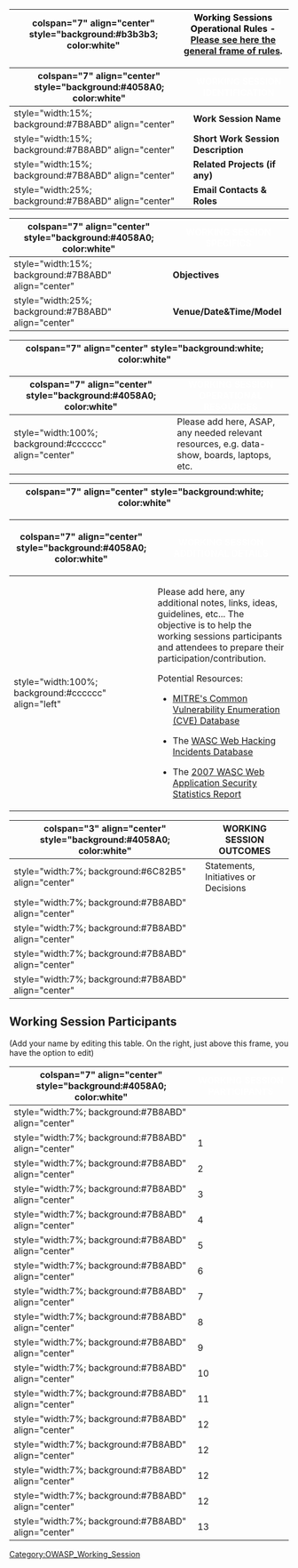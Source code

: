 | colspan="7" align="center" style="background:\#b3b3b3; color:white" | <font color="black">**Working Sessions Operational Rules** - [**Please see here the general frame of rules**](:Working_Sessions_Methodology "wikilink"). |
| ------------------------------------------------------------------- | -------------------------------------------------------------------------------------------------------------------------------------------------------- |

| colspan="7" align="center" style="background:\#4058A0; color:white" | <font color="white">**WORKING SESSION IDENTIFICATION** |
| ------------------------------------------------------------------- | ------------------------------------------------------ |
| style="width:15%; background:\#7B8ABD" align="center"               | **Work Session Name**                                  |
| style="width:15%; background:\#7B8ABD" align="center"               | **Short Work Session Description**                     |
| style="width:15%; background:\#7B8ABD" align="center"               | **Related Projects (if any)**                          |
| style="width:25%; background:\#7B8ABD" align="center"               | **Email Contacts & Roles**                             |

| colspan="7" align="center" style="background:\#4058A0; color:white" | <font color="white">**WORKING SESSION SPECIFICS** |
| ------------------------------------------------------------------- | ------------------------------------------------- |
| style="width:15%; background:\#7B8ABD" align="center"               | **Objectives**                                    |
| style="width:25%; background:\#7B8ABD" align="center"               | **Venue/Date\&Time/Model**                        |

| colspan="7" align="center" style="background:white; color:white" | <font color="black"> |
| ---------------------------------------------------------------- | -------------------- |

| colspan="7" align="center" style="background:\#4058A0; color:white" | <font color="white">**WORKING SESSION OPERATIONAL RESOURCES**                               |
| ------------------------------------------------------------------- | ------------------------------------------------------------------------------------------- |
| style="width:100%; background:\#cccccc" align="center"              | Please add here, ASAP, any needed relevant resources, e.g. data-show, boards, laptops, etc. |

| colspan="7" align="center" style="background:white; color:white" | <font color="black"> |
| ---------------------------------------------------------------- | -------------------- |

<table>
<thead>
<tr class="header">
<th><p>colspan="7" align="center" style="background:#4058A0; color:white"</p></th>
<th><p><font color="white"><strong>WORKING SESSION ADDITIONAL DETAILS</strong></p></th>
</tr>
</thead>
<tbody>
<tr class="odd">
<td><p>style="width:100%; background:#cccccc" align="left"</p></td>
<td><p>Please add here, any additional notes, links, ideas, guidelines, etc... The objective is to help the working sessions participants and attendees to prepare their participation/contribution.</p>
<p>Potential Resources:</p>
<ul>
<li><a href="http://cve.mitre.org/cve/">MITRE's Common Vulnerability Enumeration (CVE) Database</a></li>
</ul>
<ul>
<li>The <a href="http://www.webappsec.org/projects/whid/whid.shtml">WASC Web Hacking Incidents Database</a></li>
</ul>
<ul>
<li>The <a href="http://www.webappsec.org/projects/statistics/">2007 WASC Web Application Security Statistics Report</a></li>
</ul></td>
</tr>
</tbody>
</table>

| colspan="3" align="center" style="background:\#4058A0; color:white" | **WORKING SESSION OUTCOMES**         |
| ------------------------------------------------------------------- | ------------------------------------ |
| style="width:7%; background:\#6C82B5" align="center"                | Statements, Initiatives or Decisions |
| style="width:7%; background:\#7B8ABD" align="center"                |                                      |
| style="width:7%; background:\#7B8ABD" align="center"                |                                      |
| style="width:7%; background:\#7B8ABD" align="center"                |                                      |
| style="width:7%; background:\#7B8ABD" align="center"                |                                      |

## Working Session Participants

(Add your name by editing this table. On the right, just above this
frame, you have the option to edit)

| colspan="7" align="center" style="background:\#4058A0; color:white" | <font color="white">**WORKING SESSION PARTICIPANTS** |
| ------------------------------------------------------------------- | ---------------------------------------------------- |
| style="width:7%; background:\#7B8ABD" align="center"                |                                                      |
| style="width:7%; background:\#7B8ABD" align="center"                | 1                                                    |
| style="width:7%; background:\#7B8ABD" align="center"                | 2                                                    |
| style="width:7%; background:\#7B8ABD" align="center"                | 3                                                    |
| style="width:7%; background:\#7B8ABD" align="center"                | 4                                                    |
| style="width:7%; background:\#7B8ABD" align="center"                | 5                                                    |
| style="width:7%; background:\#7B8ABD" align="center"                | 6                                                    |
| style="width:7%; background:\#7B8ABD" align="center"                | 7                                                    |
| style="width:7%; background:\#7B8ABD" align="center"                | 8                                                    |
| style="width:7%; background:\#7B8ABD" align="center"                | 9                                                    |
| style="width:7%; background:\#7B8ABD" align="center"                | 10                                                   |
| style="width:7%; background:\#7B8ABD" align="center"                | 11                                                   |
| style="width:7%; background:\#7B8ABD" align="center"                | 12                                                   |
| style="width:7%; background:\#7B8ABD" align="center"                | 12                                                   |
| style="width:7%; background:\#7B8ABD" align="center"                | 12                                                   |
| style="width:7%; background:\#7B8ABD" align="center"                | 12                                                   |
| style="width:7%; background:\#7B8ABD" align="center"                | 13                                                   |

[Category:OWASP_Working_Session](Category:OWASP_Working_Session "wikilink")